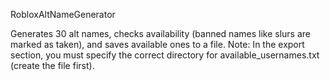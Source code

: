 RobloxAltNameGenerator

Generates 30 alt names, checks availability (banned names like slurs are marked as taken), and saves available ones to a file.
Note: In the export section, you must specify the correct directory for available_usernames.txt (create the file first).

